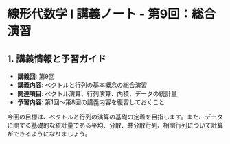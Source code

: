 # 線形代数学 I 講義ノート - 第9回：総合演習

## 1. 講義情報と予習ガイド

- **講義回**: 第9回
- **講義内容**: ベクトルと行列の基本概念の総合演習
- **関連項目**: ベクトル演算、行列演算、内積、データの統計量
- **予習内容**: 第1回～第8回の講義内容を復習しておくこと

今回の目標は、ベクトルと行列の演算の基礎の定着を目指します。また、データに関する基礎的な統計量である平均、分散、共分散行列、相関行列について計算ができるようになりましょう。